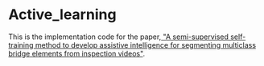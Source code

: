 # Active_learning
This is the implementation code for the paper,<a href="https://drive.google.com/file/d/1Qj4ZPszN6LqcAMIRjYW7Frb-JZf99bPF/view?usp=sharing"> "A semi-supervised self-training method to develop assistive intelligence for segmenting multiclass bridge elements from inspection videos"</a>.</p> 
